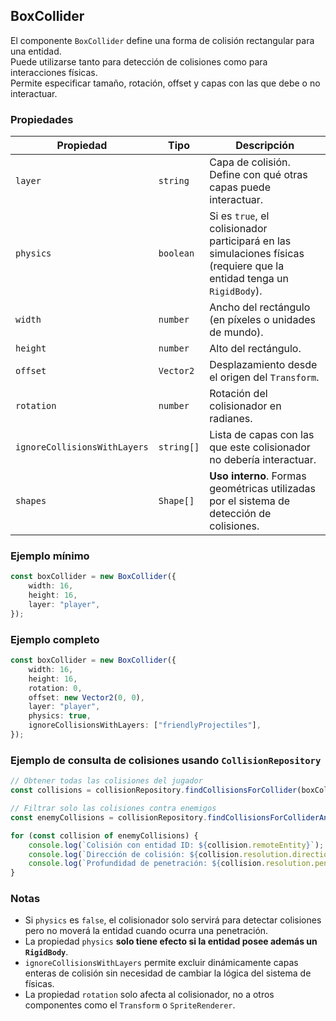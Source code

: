 ## BoxCollider

El componente `BoxCollider` define una forma de colisión rectangular para una entidad.  
Puede utilizarse tanto para detección de colisiones como para interacciones físicas.  
Permite especificar tamaño, rotación, offset y capas con las que debe o no interactuar.

### Propiedades

| Propiedad                    | Tipo       | Descripción                                                                                                           |
| ---------------------------- | ---------- | --------------------------------------------------------------------------------------------------------------------- |
| `layer`                      | `string`   | Capa de colisión. Define con qué otras capas puede interactuar.                                                       |
| `physics`                    | `boolean`  | Si es `true`, el colisionador participará en las simulaciones físicas (requiere que la entidad tenga un `RigidBody`). |
| `width`                      | `number`   | Ancho del rectángulo (en píxeles o unidades de mundo).                                                                |
| `height`                     | `number`   | Alto del rectángulo.                                                                                                  |
| `offset`                     | `Vector2`  | Desplazamiento desde el origen del `Transform`.                                                                       |
| `rotation`                   | `number`   | Rotación del colisionador en radianes.                                                                                |
| `ignoreCollisionsWithLayers` | `string[]` | Lista de capas con las que este colisionador no debería interactuar.                                                  |
| `shapes`                     | `Shape[]`  | **Uso interno**. Formas geométricas utilizadas por el sistema de detección de colisiones.                             |

### Ejemplo mínimo

```typescript
const boxCollider = new BoxCollider({
    width: 16,
    height: 16,
    layer: "player",
});
```

### Ejemplo completo

```typescript
const boxCollider = new BoxCollider({
    width: 16,
    height: 16,
    rotation: 0,
    offset: new Vector2(0, 0),
    layer: "player",
    physics: true,
    ignoreCollisionsWithLayers: ["friendlyProjectiles"],
});
```

### Ejemplo de consulta de colisiones usando `CollisionRepository`

```typescript
// Obtener todas las colisiones del jugador
const collisions = collisionRepository.findCollisionsForCollider(boxCollider);

// Filtrar solo las colisiones contra enemigos
const enemyCollisions = collisionRepository.findCollisionsForColliderAndLayer(boxCollider, "enemy");

for (const collision of enemyCollisions) {
    console.log(`Colisión con entidad ID: ${collision.remoteEntity}`);
    console.log(`Dirección de colisión: ${collision.resolution.direction}`);
    console.log(`Profundidad de penetración: ${collision.resolution.penetration}`);
}
```

### Notas

-   Si `physics` es `false`, el colisionador solo servirá para detectar colisiones pero no moverá la entidad cuando ocurra una penetración.
-   La propiedad `physics` **solo tiene efecto si la entidad posee además un `RigidBody`**.
-   `ignoreCollisionsWithLayers` permite excluir dinámicamente capas enteras de colisión sin necesidad de cambiar la lógica del sistema de físicas.
-   La propiedad `rotation` solo afecta al colisionador, no a otros componentes como el `Transform` o `SpriteRenderer`.
